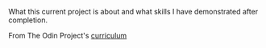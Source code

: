 What this current project is about and what skills I have demonstrated after completion.

From The Odin Project's [curriculum](http://www.theodinproject.com/web-development-101/html-css)